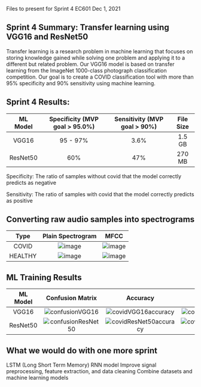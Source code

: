 Files to present for Sprint 4 EC601 Dec 1, 2021
## Sprint 4 Summary: Transfer learning using VGG16 and ResNet50
Transfer learning is a research problem in machine learning that focuses on storing knowledge gained while solving one problem and applying it to a different but related problem. Our VGG16 model is based on transfer learning from the ImageNet 1000-class photograph classification competition. Our goal is to create a COVID classification tool with more than 95% specificity and 90% sensitivity using machine learning.

## Sprint 4 Results:
ML Model   | Specificity  (MVP goal > 95.0%)   |  Sensitivity (MVP goal > 90%) | File Size
:---------------:|:-------------------------:|:-------------------------:|:---------------------:
VGG16 | 95 - 97% | 3.6% | 1.5 GB
ResNet50 | 60% | 47% | 270 MB

Specificity: The ratio of samples without covid that the model correctly predicts as negative

Sensitivity: The ratio of samples with covid that the model correctly predicts as positive


## Converting raw audio samples into spectrograms
Type    | Plain Spectrogram     |  MFCC |
:---------------:|:-------------------------:|:-------------------------:
COVID | ![image](https://user-images.githubusercontent.com/74585697/144285793-0fd55688-95ed-4703-aa18-e5364c369021.png)|![image](https://user-images.githubusercontent.com/74585697/144285865-28af373e-44d0-4126-b5a1-c3542ab32868.png)
HEALTHY | ![image](https://user-images.githubusercontent.com/74585697/144285938-829c52a3-ee88-48d9-aab1-ae1b255fff56.png)|![image](https://user-images.githubusercontent.com/74585697/144285986-352f57e0-a642-40cd-a2e1-420e88a296f6.png)


## ML Training Results
ML Model   | Confusion Matrix     |  Accuracy | Loss
:---------------:|:-------------------------:|:-------------------------:|:---------------------:
VGG16 | ![confusionVGG16](https://user-images.githubusercontent.com/74585697/144160213-22a3a5bc-d596-40c8-a6de-be4ab80080c9.png) | ![covidVGG16accuracy](https://user-images.githubusercontent.com/74585697/144160320-bf882314-a65f-40bb-8136-1b53ab534bf6.png) | ![covidVGG16loss](https://user-images.githubusercontent.com/74585697/144160601-25f3c118-2d12-4a1a-ba1f-0af5e1d3b97b.png)
ResNet50 | ![confusionResNet50](https://user-images.githubusercontent.com/74585697/144161272-8024bc2a-4901-400d-b588-6e41745184d9.png) | ![covidResNet50accuracy](https://user-images.githubusercontent.com/74585697/144161313-ca10ad59-e594-4912-9eeb-78194c2ac806.png) | ![covidResNet50loss](https://user-images.githubusercontent.com/74585697/144161329-5958d57b-3af9-434e-87eb-e267fe2c5a30.png) | NULL


## What we would do with one more sprint
LSTM (Long Short Term Memory) RNN model
Improve signal preprocessing, feature extraction, and data cleaning
Combine datasets and machine learning models

